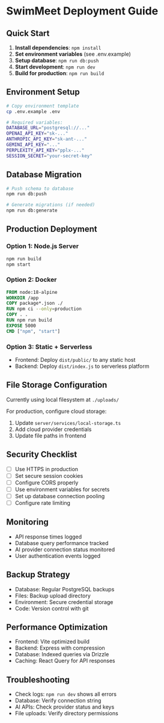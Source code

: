 # SwimMeet Deployment Guide

## Quick Start
1. **Install dependencies**: `npm install`
2. **Set environment variables** (see .env.example)
3. **Setup database**: `npm run db:push`
4. **Start development**: `npm run dev`
5. **Build for production**: `npm run build`

## Environment Setup
```bash
# Copy environment template
cp .env.example .env

# Required variables:
DATABASE_URL="postgresql://..."
OPENAI_API_KEY="sk-..."
ANTHROPIC_API_KEY="sk-ant-..."
GEMINI_API_KEY="..."
PERPLEXITY_API_KEY="pplx-..."
SESSION_SECRET="your-secret-key"
```

## Database Migration
```bash
# Push schema to database
npm run db:push

# Generate migrations (if needed)
npm run db:generate
```

## Production Deployment

### Option 1: Node.js Server
```bash
npm run build
npm start
```

### Option 2: Docker
```dockerfile
FROM node:18-alpine
WORKDIR /app
COPY package*.json ./
RUN npm ci --only=production
COPY . .
RUN npm run build
EXPOSE 5000
CMD ["npm", "start"]
```

### Option 3: Static + Serverless
- Frontend: Deploy `dist/public/` to any static host
- Backend: Deploy `dist/index.js` to serverless platform

## File Storage Configuration
Currently using local filesystem at `./uploads/`

For production, configure cloud storage:
1. Update `server/services/local-storage.ts`
2. Add cloud provider credentials
3. Update file paths in frontend

## Security Checklist
- [ ] Use HTTPS in production
- [ ] Set secure session cookies
- [ ] Configure CORS properly
- [ ] Use environment variables for secrets
- [ ] Set up database connection pooling
- [ ] Configure rate limiting

## Monitoring
- API response times logged
- Database query performance tracked
- AI provider connection status monitored
- User authentication events logged

## Backup Strategy
- Database: Regular PostgreSQL backups
- Files: Backup upload directory
- Environment: Secure credential storage
- Code: Version control with git

## Performance Optimization
- Frontend: Vite optimized build
- Backend: Express with compression
- Database: Indexed queries via Drizzle
- Caching: React Query for API responses

## Troubleshooting
- Check logs: `npm run dev` shows all errors
- Database: Verify connection string
- AI APIs: Check provider status and keys
- File uploads: Verify directory permissions
